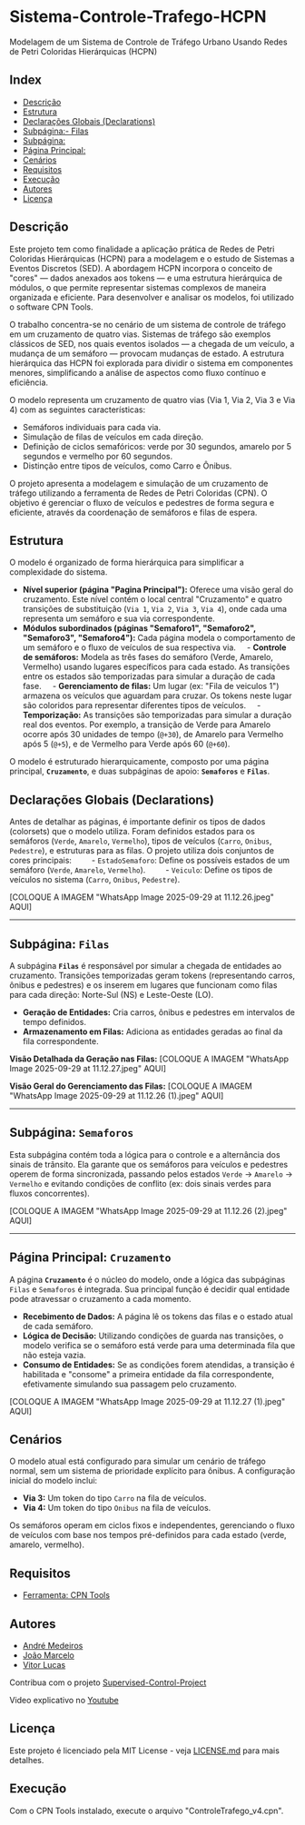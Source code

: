 # Sistema-Controle-Trafego-HCPN
Modelagem de um Sistema de Controle de Tráfego Urbano Usando Redes de Petri Coloridas Hierárquicas (HCPN)

## Index
- [Descrição](#Descrição)
- [Estrutura](#Estrutura)
- [Declarações Globais (Declarations)](#Declarações-Globais-(Declarations))
- [Subpágina:- Filas](#Subpágina:-`Filas`)
- [Subpágina:](#Subpágina:-`Semaforos`)
- [Página Principal:](#Página-Principal:-`Cruzamento`)
- [Cenários](#Cenários)
- [Requisitos](#Requisitos)
- [Execução](#Execução)
- [Autores](#Autores)
- [Licença](#Licença)

## Descrição

Este projeto tem como finalidade a aplicação prática de Redes de Petri Coloridas Hierárquicas (HCPN) para a modelagem e o estudo de Sistemas a Eventos Discretos (SED). A abordagem HCPN incorpora o conceito de "cores" — dados anexados aos tokens — e uma estrutura hierárquica de módulos, o que permite representar sistemas complexos de maneira organizada e eficiente. Para desenvolver e analisar os modelos, foi utilizado o software CPN Tools.

O trabalho concentra-se no cenário de um sistema de controle de tráfego em um cruzamento de quatro vias. Sistemas de tráfego são exemplos clássicos de SED, nos quais eventos isolados — a chegada de um veículo, a mudança de um semáforo — provocam mudanças de estado. A estrutura hierárquica das HCPN foi explorada para dividir o sistema em componentes menores, simplificando a análise de aspectos como fluxo contínuo e eficiência.

O modelo representa um cruzamento de quatro vias (Via 1, Via 2, Via 3 e Via 4) com as seguintes características:

- Semáforos individuais para cada via.
- Simulação de filas de veículos em cada direção.
- Definição de ciclos semafóricos: verde por 30 segundos, amarelo por 5 segundos e vermelho por 60 segundos.
- Distinção entre tipos de veículos, como Carro e Ônibus.

O projeto apresenta a modelagem e simulação de um cruzamento de tráfego utilizando a ferramenta de Redes de Petri Coloridas (CPN). O objetivo é gerenciar o fluxo de veículos e pedestres de forma segura e eficiente, através da coordenação de semáforos e filas de espera.

## Estrutura

O modelo é organizado de forma hierárquica para simplificar a complexidade do sistema.

- **Nível superior (página "Pagina Principal"):** Oferece uma visão geral do cruzamento. Este nível contém o local central "Cruzamento" e quatro transições de substituição (`Via 1`, `Via 2`, `Via 3`, `Via 4`), onde cada uma representa um semáforo e sua via correspondente.
- **Módulos subordinados (páginas "Semaforo1", "Semaforo2", "Semaforo3", "Semaforo4"):** Cada página modela o comportamento de um semáforo e o fluxo de veículos de sua respectiva via.
    - **Controle de semáforos:** Modela as três fases do semáforo (Verde, Amarelo, Vermelho) usando lugares específicos para cada estado. As transições entre os estados são temporizadas para simular a duração de cada fase.
    - **Gerenciamento de filas:** Um lugar (ex: "Fila de veiculos 1") armazena os veículos que aguardam para cruzar. Os tokens neste lugar são coloridos para representar diferentes tipos de veículos.
    - **Temporização:** As transições são temporizadas para simular a duração real dos eventos. Por exemplo, a transição de Verde para Amarelo ocorre após 30 unidades de tempo (`@+30`), de Amarelo para Vermelho após 5 (`@+5`), e de Vermelho para Verde após 60 (`@+60`).

O modelo é estruturado hierarquicamente, composto por uma página principal, **`Cruzamento`**, e duas subpáginas de apoio: **`Semaforos`** e **`Filas`**.

## Declarações Globais (Declarations)

Antes de detalhar as páginas, é importante definir os tipos de dados (colorsets) que o modelo utiliza. Foram definidos estados para os semáforos (`Verde`, `Amarelo`, `Vermelho`), tipos de veículos (`Carro`, `Onibus`, `Pedestre`), e estruturas para as filas. O projeto utiliza dois conjuntos de cores principais:
        - `EstadoSemaforo`: Define os possíveis estados de um semáforo (`Verde`, `Amarelo`, `Vermelho`).
        - `Veiculo`: Define os tipos de veículos no sistema (`Carro`, `Onibus`, `Pedestre`).

[COLOQUE A IMAGEM "WhatsApp Image 2025-09-29 at 11.12.26.jpeg" AQUI]

---

## Subpágina: `Filas`

A subpágina **`Filas`** é responsável por simular a chegada de entidades ao cruzamento. Transições temporizadas geram tokens (representando carros, ônibus e pedestres) e os inserem em lugares que funcionam como filas para cada direção: Norte-Sul (NS) e Leste-Oeste (LO).

* **Geração de Entidades:** Cria carros, ônibus e pedestres em intervalos de tempo definidos.
* **Armazenamento em Filas:** Adiciona as entidades geradas ao final da fila correspondente.

**Visão Detalhada da Geração nas Filas:**
[COLOQUE A IMAGEM "WhatsApp Image 2025-09-29 at 11.12.27.jpeg" AQUI]

**Visão Geral do Gerenciamento das Filas:**
[COLOQUE A IMAGEM "WhatsApp Image 2025-09-29 at 11.12.26 (1).jpeg" AQUI]

---

## Subpágina: `Semaforos`

Esta subpágina contém toda a lógica para o controle e a alternância dos sinais de trânsito. Ela garante que os semáforos para veículos e pedestres operem de forma sincronizada, passando pelos estados `Verde` -> `Amarelo` -> `Vermelho` e evitando condições de conflito (ex: dois sinais verdes para fluxos concorrentes).

[COLOQUE A IMAGEM "WhatsApp Image 2025-09-29 at 11.12.26 (2).jpeg" AQUI]

---

## Página Principal: `Cruzamento`

A página **`Cruzamento`** é o núcleo do modelo, onde a lógica das subpáginas `Filas` e `Semaforos` é integrada. Sua principal função é decidir qual entidade pode atravessar o cruzamento a cada momento.

* **Recebimento de Dados:** A página lê os tokens das filas e o estado atual de cada semáforo.
* **Lógica de Decisão:** Utilizando condições de guarda nas transições, o modelo verifica se o semáforo está verde para uma determinada fila que não esteja vazia.
* **Consumo de Entidades:** Se as condições forem atendidas, a transição é habilitada e "consome" a primeira entidade da fila correspondente, efetivamente simulando sua passagem pelo cruzamento.

[COLOQUE A IMAGEM "WhatsApp Image 2025-09-29 at 11.12.27 (1).jpeg" AQUI]

## Cenários

O modelo atual está configurado para simular um cenário de tráfego normal, sem um sistema de prioridade explícito para ônibus. A configuração inicial do modelo inclui:
- **Via 3:** Um token do tipo `Carro` na fila de veículos.
- **Via 4:** Um token do tipo `Onibus` na fila de veículos.

Os semáforos operam em ciclos fixos e independentes, gerenciando o fluxo de veículos com base nos tempos pré-definidos para cada estado (verde, amarelo, vermelho).

## Requisitos

- [Ferramenta: CPN Tools](https://cpntools.org/)

## Autores

- [André Medeiros](https://github.com/andreemedeiros)
- [João Marcelo](https://github.com/marcello-rbr)
- [Vitor Lucas](https://github.com/Vitorluca)

Contribua com o projeto [Supervised-Control-Project](https://github.com/andreemedeiros/Sistema-Controle-Trafego/graphs/contributors)

Video explicativo no [Youtube](https://www.youtube.com/watch?v=sKgzRScjHkg)

## Licença

Este projeto é licenciado pela MIT License - veja [LICENSE.md](LICENSE.md) para mais detalhes.

## Execução

Com o CPN Tools instalado, execute o arquivo "ControleTrafego_v4.cpn".

